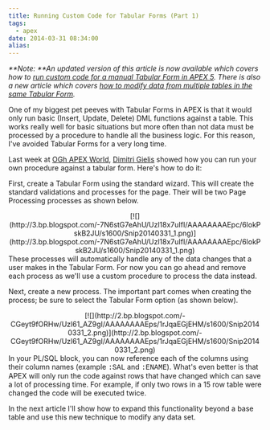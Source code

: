 ```yaml
---
title: Running Custom Code for Tabular Forms (Part 1)
tags:
  - apex
date: 2014-03-31 08:34:00
alias:
---
```


_**Note: **An updated version of this article is now&nbsp;available&nbsp;which covers how to [run custom code for a manual Tabular Form in APEX 5](http://www.talkapex.com/2015/09/custom-code-for-tabular-forms-part-1.html). There is also a new article which covers [how to modify data from multiple tables in the same Tabular Form](http://www.talkapex.com/2015/09/custom-code-for-tabular-forms-part-2.html)._

One of my biggest pet peeves with Tabular Forms in APEX is that it would only run basic (Insert, Update, Delete) DML functions against a table. This works really well for basic situations but more often than not data must be processed by a procedure to handle all the business logic. For this reason, I've avoided Tabular Forms for a very long time.

Last week at [OGh APEX World](https://www.ogh.nl/page.aspx?event=213), [Dimitri Gielis](http://dgielis.blogspot.ca/) showed how you can run your own procedure against a tabular form. Here's how to do it:

First, create a Tabular Form using the standard wizard. This will create the standard validations and processes for the page. Their will be two Page Processing processes as shown below.

<div class="separator" style="clear: both; text-align: center;">[![](http://3.bp.blogspot.com/-7N6stG7eAhU/Uzl18x7uIfI/AAAAAAAAEpc/6lokPskB2JU/s1600/Snip20140331_1.png)](http://3.bp.blogspot.com/-7N6stG7eAhU/Uzl18x7uIfI/AAAAAAAAEpc/6lokPskB2JU/s1600/Snip20140331_1.png)</div>These processes will automatically handle any of the data changes that a user makes in the Tabular Form. For now you can go ahead and remove each process as we'll use a custom procedure to process the data instead.

Next, create a new process. The important part comes when creating the process; be sure to select the Tabular Form option (as shown below).

<div class="separator" style="clear: both; text-align: center;">[![](http://2.bp.blogspot.com/-CGeyt9fORHw/Uzl61_AZ9gI/AAAAAAAAEps/1rJqaEGjEHM/s1600/Snip20140331_2.png)](http://2.bp.blogspot.com/-CGeyt9fORHw/Uzl61_AZ9gI/AAAAAAAAEps/1rJqaEGjEHM/s1600/Snip20140331_2.png)</div>In your PL/SQL block, you can now reference each of the columns using their column names (example <span style="font-family: Courier New, Courier, monospace;">:SAL</span> and <span style="font-family: Courier New, Courier, monospace;">:ENAME</span>). What's even better is that APEX will only run the code against rows that have changed which can save a lot of processing time. For example, if only two rows in a 15 row table were changed the code will be executed twice.

In the next article I'll show how to expand this functionality beyond a base table and use this new technique to modify any data set.
